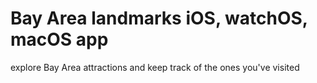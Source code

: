 # Bay Area landmarks iOS, watchOS, macOS app
explore Bay Area attractions and keep track of the ones you've visited
